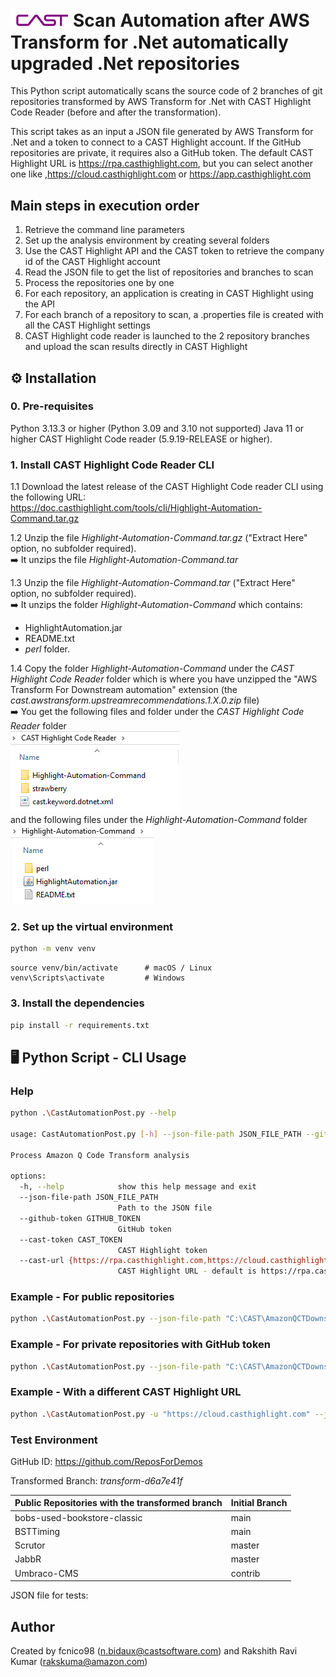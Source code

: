 # <img src="CAST-Logo 2025-White.svg" width=100 alt="icon">Scan Automation after AWS Transform for .Net automatically upgraded .Net repositories

This Python script automatically scans the source code of 2 branches of git repositories transformed by AWS Transform for .Net with CAST Highlight Code Reader (before and after the transformation). 

This script takes as an input a JSON file generated by AWS Transform for .Net and a token to connect to a CAST Highlight account.
If the GitHub repositories are private, it requires also a GitHub token.
The default CAST Highlight URL is https://rpa.casthighlight.com, but you can select another one like ,https://cloud.casthighlight.com or https://app.casthighlight.com 

##  Main steps in execution order

1. Retrieve the command line parameters
2. Set up the analysis environment by creating several folders
3. Use the CAST Highlight API and the CAST token to retrieve the company id of the CAST Highlight account
4. Read the JSON file to get the list of repositories and branches to scan
5. Process the repositories one by one
6. For each repository, an application is creating in CAST Highlight using the API
7. For each branch of a repository to scan, a .properties file is created with all the CAST Highlight settings
8. CAST Highlight code reader is launched to the 2 repository branches and upload the scan results directly in CAST Highlight  

## ⚙️ Installation

### 0. Pre-requisites
Python 3.13.3 or higher (Python 3.09 and 3.10 not supported)
Java 11 or higher
CAST Highlight Code reader (5.9.19-RELEASE or higher).

### 1. Install CAST Highlight Code Reader CLI
1.1 Download the latest release of the CAST Highlight Code reader CLI using the following URL:  
https://doc.casthighlight.com/tools/cli/Highlight-Automation-Command.tar.gz

1.2 Unzip the file _Highlight-Automation-Command.tar.gz_ ("Extract Here" option, no subfolder required).  
➡️ It unzips the file _Highlight-Automation-Command.tar_  

1.3 Unzip the file _Highlight-Automation-Command.tar_ ("Extract Here" option, no subfolder required).  
➡️ It unzips the folder _Highlight-Automation-Command_ which contains:   
 - HighlightAutomation.jar
 - README.txt
 - _perl_ folder.

1.4 Copy the folder _Highlight-Automation-Command_ under the _CAST Highlight Code Reader_ folder which is where you have unzipped the "AWS Transform For Downstream automation" extension (the _cast.awstransform.upstreamrecommendations.1.X.0.zip_ file)  
➡️ You get the following files and folder under the _CAST Highlight Code Reader_ folder  
![img.png](Folder.png)  
and the following files under the _Highlight-Automation-Command_ folder  
![img.png](Folder2.png)

### 2. Set up the virtual environment

```bash
python -m venv venv
```
```
source venv/bin/activate      # macOS / Linux
venv\Scripts\activate         # Windows
```

### 3. Install the dependencies

```bash
pip install -r requirements.txt
```
 
## 🖥️ Python Script - CLI Usage

### Help
```bash
python .\CastAutomationPost.py --help

usage: CastAutomationPost.py [-h] --json-file-path JSON_FILE_PATH --github-token GITHUB_TOKEN --cast-token CAST_TOKEN

Process Amazon Q Code Transform analysis

options:
  -h, --help            show this help message and exit
  --json-file-path JSON_FILE_PATH
                        Path to the JSON file
  --github-token GITHUB_TOKEN
                        GitHub token
  --cast-token CAST_TOKEN
                        CAST Highlight token
  --cast-url {https://rpa.casthighlight.com,https://cloud.casthighlight.com,https://app.casthighlight.com,https://demo.casthighlight.com}
                        CAST Highlight URL - default is https://rpa.casthighlight.com
```

### Example - For public repositories
```bash
python .\CastAutomationPost.py --json-file-path "C:\CAST\AmazonQCTDownstreamAutomation\AmazonQCTOutput-Bobs.json", --cast-token "<cast_highlight_token>"
```

### Example - For private repositories with GitHub token
```bash
python .\CastAutomationPost.py --json-file-path "C:\CAST\AmazonQCTDownstreamAutomation\transformation-report-1.json", --cast-token "<cast_highlight_token>" --github-token "<github_token>"
```

### Example - With a different CAST Highlight URL
```bash
python .\CastAutomationPost.py -u "https://cloud.casthighlight.com" --json-file-path "C:\CAST\AmazonQCTDownstreamAutomation\transformation-report-1.json", --cast-token "<cast_highlight_token>" --github-token "<github_token>" --cast-url https://demo.casthighlight.com
```

### Test Environment
GitHub ID:            https://github.com/ReposForDemos

Transformed Branch:   _transform-d6a7e41f_

| Public Repositories with the transformed branch | Initial Branch |  
|-------------------------------------------------|----------------|  
| bobs-used-bookstore-classic                     | main           |  
| BSTTiming                                       | main           |
| Scrutor                                         | master         |
| JabbR                                           | master         |
| Umbraco-CMS                                     | contrib        |

JSON file for tests:  

## Author
Created by fcnico98 (n.bidaux@castsoftware.com) and Rakshith Ravi Kumar (rakskuma@amazon.com) 
